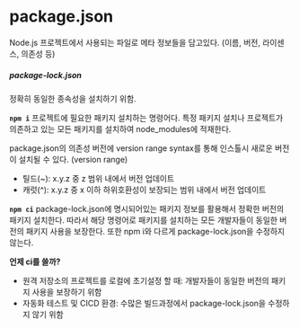 # package.json

Node.js 프로젝트에서 사용되는 파일로 메타 정보들을 담고있다. (이름, 버전, 라이센스, 의존성 등)
##### package-lock.json
정확히 동일한 종속성을 설치하기 위함.

**`npm i`**
프로젝트에 필요한 패키지 설치하는 명령어다. 특정 패키지 설치나 프로젝트가 의존하고 있는 모든 패키지를 설치하여 node_modules에 적재한다.

package.json의 의존성 버전에 version range syntax를 통해 인스톨시 새로운 버전이 설치될 수 있다. (version range)
- 틸드(~): x.y.z 중 z 범위 내에서 버전 업데이트
- 캐럿(^): x.y.z 중 x 이하 하위호환성이 보장되는 범위 내에서 버전 업데이트

**`npm ci`**
package-lock.json에 명시되어있는 패키지 정보를 활용해서 정확한 버전의 패키지 설치한다. 따라서 해당 명령어로 패키지를 설치하는 모든 개발자들이 동일한 버전의 패키지 사용을 보장한다.
또한 npm i와 다르게 package-lock.json을 수정하지 않는다. 

**언제 ci를 쓸까?**
- 원격 저장소의 프로젝트를 로컬에 초기설정 할 때: 개발자들이 동일한 버전의 패키지 사용을 보장하기 위함
- 자동화 테스트 및 CICD 환경: 수많은 빌드과정에서 package-lock.json을 수정하지 않기 위함
